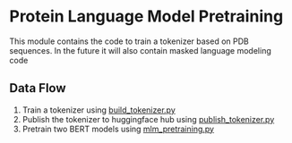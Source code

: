 # Protein Language Model Pretraining

This module contains the code to train a tokenizer based on PDB sequences. In the future
it will also contain masked language modeling code

## Data Flow

1. Train a tokenizer using [build_tokenizer.py](./build_tokenizer.py)
2. Publish the tokenizer to huggingface hub
   using [publish_tokenizer.py](./publish_tokenizer.py)
3. Pretrain two BERT models using [mlm_pretraining.py](./mlm_pretraining.py)
